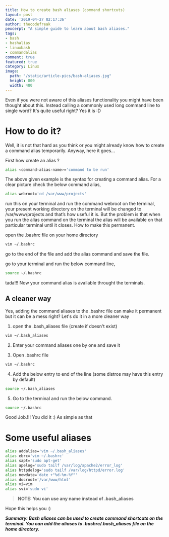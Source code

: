 ```yaml
---
title: How to create bash aliases (command shortcuts)
layout: post
date: '2019-04-27 02:17:36'
author: thecodefreak
pexcerpt: "A simple guide to learn about bash aliases."
tags:
- bash
- bashalias
- linuxbash
- commandalias
comment: true
featured: true
category: Linux
image:
  path: "/static/article-pics/bash-aliases.jpg"
  height: 800
  width: 480
---
```


Even if you were not aware of this aliases functionality you might have been thought about this.  Instead calling a commonly used long command line to single word? It's quite useful right? Yes it is :D

# How to do it?
Well, it is not that hard as you think or you might already know how to create a command alias temporarily. Anyway, here it goes...

First how create an alias ?

```bash
alias <command-alias-name>='command to be run'
```

The above given example is the syntax for creating a command alias. For a clear picture check the below command alias,

```bash
alias webroot='cd /var/www/projects'
```

run this on your terminal and run the command webroot on the terminal, your present working directory on the terminal will be changed to /var/www/projects and that’s how useful it is. But the problem is that when you run the alias command on the terminal the alias will be available on that particular terminal until it closes. How to make this permanent.

open the .bashrc file on your home directory 

```bash
vim ~/.bashrc
```

go to the end of the file and add the alias command and save the file.

go to your terminal and run the below command line,

```bash
source ~/.bashrc
```

tada!!! Now your command alias is available throught the terminals.

## **A cleaner way**

Yes, adding the command aliases to the .bashrc file can make it permanent but it can be a mess right? Let's do it in a more cleaner way

1. open the .bash_aliases file (create if doesn't exist)

```bash
vim ~/.bash_aliases
```

2. Enter your command aliases one by one and save it

3. Open .bashrc file

```bash
vim ~/.bashrc
```

4. Add the below entry to end of the line (some distros may have this entry by default)

```bash
source ~/.bash_aliases
```

5. Go to the terminal and run the below command.

```bash
source ~/.bashrc
```

Good Job.!!! You did it :) As simple as that

# Some useful aliases
```bash
alias addalias='vim ~/.bash_aliases'
alias ebrc='vim ~/.bashrc'
alias sapt='sudo apt-get'
alias apelog='sudo tailf /var/log/apache2/error_log'
alias httpdelog='sudo tailf /var/log/httpd/error.log'
alias nowdate='date +"%d-%m-%Y"'
alias docroot='/var/www/html'
alias vi=vim
alias svi='sudo vi'
```

>**NOTE: You can use any name instead of .bash_aliases**

Hope this helps you  :)

***Summary: Bash aliases can be used to create command shortcuts on the terminal. You can add the aliases to .bashrc/.bash_aliases file on the home directory.***